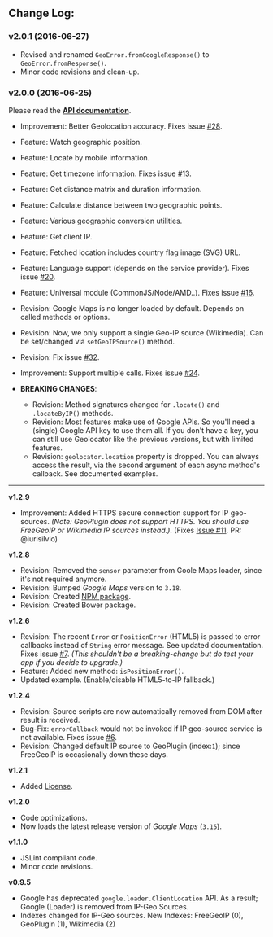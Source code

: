 
## Change Log:

### v2.0.1 (2016-06-27)

- Revised and renamed `GeoError.fromGoogleResponse()` to `GeoError.fromResponse()`.
- Minor code revisions and clean-up.

### v2.0.0 (2016-06-25)

Please read the [**API documentation**][api-docs].

- Improvement: Better Geolocation accuracy. Fixes issue [#28](https://github.com/onury/geolocator/issues/28).
- Feature: Watch geographic position.
- Feature: Locate by mobile information.
- Feature: Get timezone information. Fixes issue [#13](https://github.com/onury/geolocator/issues/13).
- Feature: Get distance matrix and duration information.
- Feature: Calculate distance between two geographic points.
- Feature: Various geographic conversion utilities.
- Feature: Get client IP.
- Feature: Fetched location includes country flag image (SVG) URL.
- Feature: Language support (depends on the service provider). Fixes issue [#20](https://github.com/onury/geolocator/issues/20).
- Feature: Universal module (CommonJS/Node/AMD..). Fixes issue [#16](https://github.com/onury/geolocator/issues/16).
- Revision: Google Maps is no longer loaded by default. Depends on called methods or options.
- Revision: Now, we only support a single Geo-IP source (Wikimedia). Can be set/changed via `setGeoIPSource()` method.
- Revision: Fix issue [#32](https://github.com/onury/geolocator/issues/32).
- Improvement: Support multiple calls. Fixes issue [#24](https://github.com/onury/geolocator/issues/24).

- **BREAKING CHANGES**:
    + Revision: Method signatures changed for `.locate()` and `.locateByIP()` methods.
    + Revision: Most features make use of Google APIs. So you'll need a (single) Google API key to use them all.
    If you don't have a key, you can still use Geolocator like the previous versions, but with limited features.
    + Revision: `geolocator.location` property is dropped. You can always access the result, via the second argument of each async method's callback. See documented examples.

---

**v1.2.9**
- Improvement: Added HTTPS secure connection support for IP geo-sources. _(Note: GeoPlugin does not support HTTPS. You should use FreeGeoIP or Wikimedia IP sources instead.)_. (Fixes [Issue #11](https://github.com/onury/geolocator/issues/11). PR: @iurisilvio)

**v1.2.8**
- Revision: Removed the `sensor` parameter from Goole Maps loader, since it's not required anymore.
- Revision: Bumped *Google Maps* version to `3.18`.
- Revision: Created [NPM package][npm-package].
- Revision: Created Bower package.

**v1.2.6**
- Revision: The recent `Error` or `PositionError` (HTML5) is passed to error callbacks instead of `String` error message. See updated documentation. Fixes issue [#7](https://github.com/onury/geolocator/issues/7). *(This shouldn't be a breaking-change but do test your app if you decide to upgrade.)*
- Feature: Added new method: `isPositionError()`.
- Updated example. (Enable/disable HTML5-to-IP fallback.)

**v1.2.4**
- Revision: Source scripts are now automatically removed from DOM after result is received.
- Bug-Fix: `errorCallback` would not be invoked if IP geo-source service is not available. Fixes issue [#6](https://github.com/onury/geolocator/issues/6).
- Revision: Changed default IP source to GeoPlugin (index:`1`); since FreeGeoIP is occasionally down these days.

**v1.2.1**
 - Added [License][license].

**v1.2.0**
 - Code optimizations.
 - Now loads the latest release version of *Google Maps* (`3.15`).

**v1.1.0**
 - JSLint compliant code.
 - Minor code revisions.

**v0.9.5**
 - Google has deprecated `google.loader.ClientLocation` API. As a result; Google (Loader) is removed from IP-Geo Sources.
 - Indexes changed for IP-Geo sources. New Indexes: FreeGeoIP (0), GeoPlugin (1), Wikimedia (2)


[api-docs]:https://onury.github.io/geolocator/?api=geolocator
[license]: https://github.com/onury/geolocator/blob/master/LICENSE
[npm-package]: https://www.npmjs.com/package/geolocator
